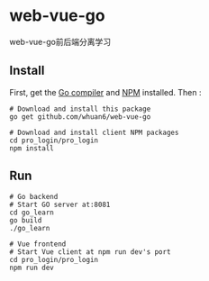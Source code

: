 # web-vue-go
web-vue-go前后端分离学习


## Install

First, get the [Go compiler](https://golang.org/dl/) and [NPM](https://www.npmjs.com/get-npm) installed. Then :

```
# Download and install this package
go get github.com/whuan6/web-vue-go

# Download and install client NPM packages
cd pro_login/pro_login
npm install
```

## 

## Run

```
# Go backend
# Start GO server at:8081
cd go_learn
go build
./go_learn

# Vue frontend
# Start Vue client at npm run dev's port
cd pro_login/pro_login
npm run dev
```



